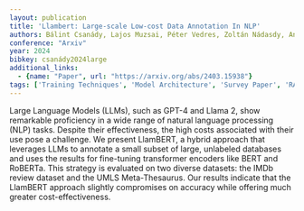 ```yaml
---
layout: publication
title: 'Llambert: Large-scale Low-cost Data Annotation In NLP'
authors: Bálint Csanády, Lajos Muzsai, Péter Vedres, Zoltán Nádasdy, András Lukács
conference: "Arxiv"
year: 2024
bibkey: csanády2024large
additional_links:
  - {name: "Paper", url: "https://arxiv.org/abs/2403.15938"}
tags: ['Training Techniques', 'Model Architecture', 'Survey Paper', 'RAG', 'GPT', 'Pretraining Methods', 'BERT', 'Transformer', 'Fine-Tuning']
---
```

Large Language Models (LLMs), such as GPT-4 and Llama 2, show remarkable
proficiency in a wide range of natural language processing (NLP) tasks. Despite
their effectiveness, the high costs associated with their use pose a challenge.
We present LlamBERT, a hybrid approach that leverages LLMs to annotate a small
subset of large, unlabeled databases and uses the results for fine-tuning
transformer encoders like BERT and RoBERTa. This strategy is evaluated on two
diverse datasets: the IMDb review dataset and the UMLS Meta-Thesaurus. Our
results indicate that the LlamBERT approach slightly compromises on accuracy
while offering much greater cost-effectiveness.
